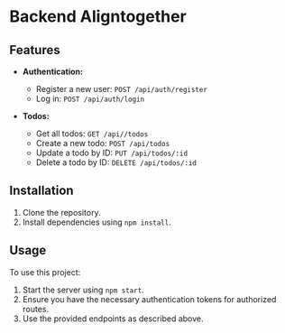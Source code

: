 # Backend Aligntogether


## Features

- **Authentication:**
  - Register a new user: `POST /api/auth/register`
  - Log in: `POST /api/auth/login`

- **Todos:**
  - Get all todos: `GET /api//todos`
  - Create a new todo: `POST /api/todos`
  - Update a todo by ID: `PUT /api/todos/:id`
  - Delete a todo by ID: `DELETE /api/todos/:id`

## Installation

1. Clone the repository.
2. Install dependencies using `npm install`.

## Usage

To use this project:

1. Start the server using `npm start`.
2. Ensure you have the necessary authentication tokens for authorized routes.
3. Use the provided endpoints as described above.


